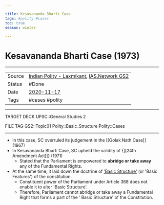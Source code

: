 ```yaml
---

title: Kesavananda Bharti Case
tags: #polity #cases
toc: true
season: winter

---
```


# Kesavananda Bharti Case (1973)

***

|        |                                                                                                          |
| ------ | -------------------------------------------------------------------------------------------------------- |
| Source | [Indian Polity - Laxmikant](Indian%20Polity%20-%20Laxmikant.md), [IAS.Network GS2](IAS.Network%20GS2.md) |
| Status | #Done                                                                                                    |
| Date   | [2020-11-17](2020-11-17.md)                                                                              |
| Tags   | #cases #polity                                                                                           |

***

TARGET DECK
UPSC::General Studies 2

FILE TAG
GS2::Topic01 Polity::Basic_Structure Polity::Cases

***

*   In this case, SC overruled its judgement in the [[Golak Nath Case]] (1967)
*   In Kesavananda Bharti Case, SC upheld the validity of {[[24th Amendment Act]]} (1971)
    *   Stated that the Parliament is empowered to **abridge or take away** any of the Fundamental Rights.
*   At the same time, it laid down the doctrine of ['Basic Structure'](Basic%20Structure%20Doctrine.md) (or 'Basic Features') of the constitution.
    *   Constituent power of the Parliament under Article 368 does not enable it to alter 'Basic Structure'.
    *   Therefore, Parliament cannot abridge or take away a Fundamental Right that forms a part of the ' Basic Structure' of the Constitution.
